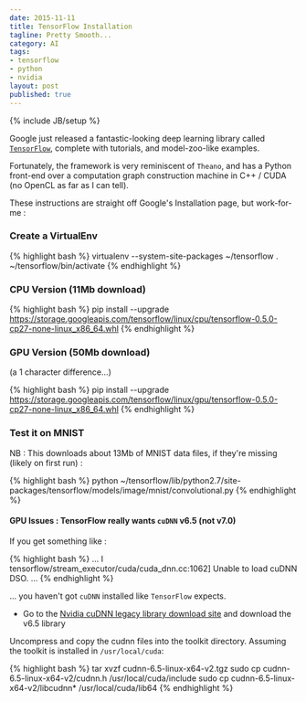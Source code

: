 ```yaml
---
date: 2015-11-11
title: TensorFlow Installation
tagline: Pretty Smooth...
category: AI
tags:
- tensorflow
- python
- nvidia
layout: post
published: true
---
```

{% include JB/setup %}

Google just released a fantastic-looking deep learning library called [```TensorFlow```](http://www.tensorflow.org/), 
complete with tutorials, and model-zoo-like examples.

Fortunately, the framework is very reminiscent of ```Theano```, and has a Python front-end over
a computation graph construction machine in C++ / CUDA (no OpenCL as far as I can tell).

These instructions are straight off Google's Installation page, but work-for-me : 

### Create a VirtualEnv

{% highlight bash %}
virtualenv  --system-site-packages ~/tensorflow
. ~/tensorflow/bin/activate
{% endhighlight %}


### CPU Version (11Mb download)

{% highlight bash %}
pip install --upgrade https://storage.googleapis.com/tensorflow/linux/cpu/tensorflow-0.5.0-cp27-none-linux_x86_64.whl
{% endhighlight %}


### GPU Version  (50Mb download)

(a 1 character difference...)

{% highlight bash %}
pip install --upgrade https://storage.googleapis.com/tensorflow/linux/gpu/tensorflow-0.5.0-cp27-none-linux_x86_64.whl
{% endhighlight %}


### Test it on MNIST

NB : This downloads about 13Mb of MNIST data files, if they're missing (likely on first run) :

{% highlight bash %}
python ~/tensorflow/lib/python2.7/site-packages/tensorflow/models/image/mnist/convolutional.py
{% endhighlight %}


#### GPU Issues : TensorFlow really wants ```cuDNN``` v6.5 (not v7.0)

If you get something like : 

{% highlight bash %}
...
I tensorflow/stream_executor/cuda/cuda_dnn.cc:1062] Unable to load cuDNN DSO.
...
{% endhighlight %}

... you haven't got ```cuDNN``` installed like ```TensorFlow``` expects.


*  Go to the [Nvidia cuDNN legacy library download site](https://developer.nvidia.com/rdp/cudnn-archive) and download the v6.5 library

Uncompress and copy the cudnn files into the toolkit directory.  Assuming the toolkit is installed in ```/usr/local/cuda```:

{% highlight bash %}
tar xvzf cudnn-6.5-linux-x64-v2.tgz
sudo cp cudnn-6.5-linux-x64-v2/cudnn.h /usr/local/cuda/include
sudo cp cudnn-6.5-linux-x64-v2/libcudnn* /usr/local/cuda/lib64
{% endhighlight %}

